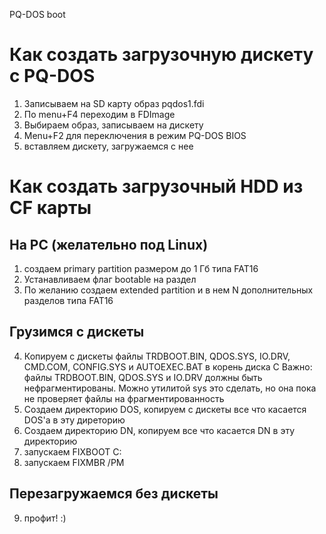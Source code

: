 PQ-DOS boot

# Как создать загрузочную дискету с PQ-DOS

1) Записываем на SD карту образ pqdos1.fdi
2) По menu+F4 переходим в FDImage
3) Выбираем образ, записываем на дискету
4) Menu+F2 для переключения в режим PQ-DOS BIOS
5) вставляем дискету, загружаемся с нее

# Как создать загрузочный HDD из CF карты

## На PC (желательно под Linux)
1) создаем primary partition размером до 1 Гб типа FAT16
2) Устанавливаем флаг bootable на раздел
3) По желанию создаем extended partition и в нем N дополнительных разделов типа FAT16

## Грузимся с дискеты
4) Копируем с дискеты файлы TRDBOOT.BIN, QDOS.SYS, IO.DRV, CMD.COM, CONFIG.SYS и AUTOEXEC.BAT в корень диска C
Важно: файлы TRDBOOT.BIN, QDOS.SYS и IO.DRV должны быть нефрагментированы.
Можно утилитой sys это сделать, но она пока не проверяет файлы на фрагментированность
5) Создаем директорию DOS, копируем с дискеты все что касается DOS'а в эту диреторию
6) Создаем директорию DN, копируем все что касается DN в эту директорию
7) запускаем FIXBOOT C:
8) запускаем FIXMBR /PM

## Перезагружаемся без дискеты
9) профит! :)


